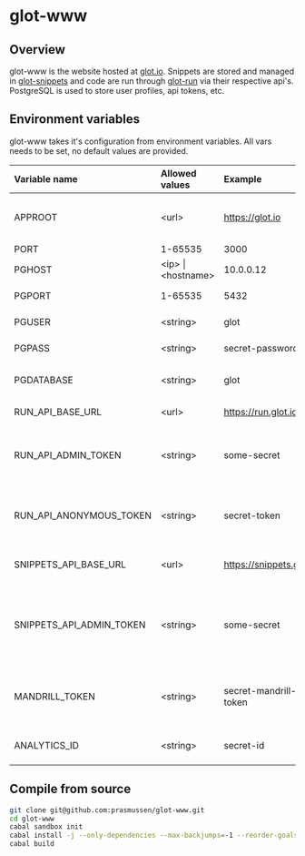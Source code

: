 glot-www
========


## Overview
glot-www is the website hosted at [glot.io](https://glot.io).
Snippets are stored and managed in [glot-snippets](https://github.com/prasmussen/glot-snippets)
and code are run through [glot-run](https://github.com/prasmussen/glot-run) via
their respective api's. PostgreSQL is used to store user profiles, api tokens, etc.


## Environment variables
glot-www takes it's configuration from environment variables.
All vars needs to be set, no default values are provided.

| Variable name            | Allowed values                     | Example                  | Description                                                  |
|:-------------------------|:-----------------------------------|:-------------------------|:---------------------------------------------------|
| APPROOT                  | &lt;url&gt;                        | https://glot.io          | Base url to where the app is hosted                |
| PORT                     | 1-65535                            | 3000                     | Listen port                                        |
| PGHOST                   | &lt;ip&gt; &#124; &lt;hostname&gt; | 10.0.0.12                | Postgresql host                                    |
| PGPORT                   | 1-65535                            | 5432                     | Postgresql port                                    |
| PGUSER                   | &lt;string&gt;                     | glot                     | Postgresql username                                |
| PGPASS                   | &lt;string&gt;                     | secret-password          | Postgresql password                                |
| PGDATABASE               | &lt;string&gt;                     | glot                     | Postgresql database name                           |
| RUN_API_BASE_URL         | &lt;url&gt;                        | https://run.glot.io      | Url to run api                                     |
| RUN_API_ADMIN_TOKEN      | &lt;string&gt;                     | some-secret              | Admin token for the run api (to create users)      |
| RUN_API_ANONYMOUS_TOKEN  | &lt;string&gt;                     | secret-token             | Token used to run snippets for anonymous users     |
| SNIPPETS_API_BASE_URL    | &lt;url&gt;                        | https://snippets.glot.io | Url to snippets api                                |
| SNIPPETS_API_ADMIN_TOKEN | &lt;string&gt;                     | some-secret              | Admin token for the snippets api (to create users) |
| MANDRILL_TOKEN           | &lt;string&gt;                     | secret-mandrill-token    | Mandrill token (to send signup emails, etc)        |
| ANALYTICS_ID             | &lt;string&gt;                     | secret-id                | Google analytics id (optional)                     |


## Compile from source
```bash
git clone git@github.com:prasmussen/glot-www.git
cd glot-www
cabal sandbox init
cabal install -j --only-dependencies --max-backjumps=-1 --reorder-goals
cabal build
```
